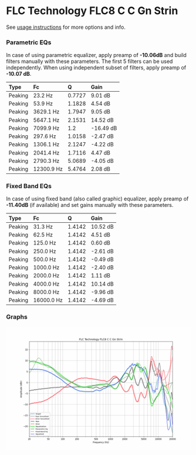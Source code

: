 # FLC Technology FLC8 C C Gn Strin
See [usage instructions](https://github.com/jaakkopasanen/AutoEq#usage) for more options and info.

### Parametric EQs
In case of using parametric equalizer, apply preamp of **-10.06dB** and build filters manually
with these parameters. The first 5 filters can be used independently.
When using independent subset of filters, apply preamp of **-10.07 dB**.

| Type    | Fc         |      Q | Gain      |
|:--------|:-----------|:-------|:----------|
| Peaking | 23.2 Hz    | 0.7727 | 9.01 dB   |
| Peaking | 53.9 Hz    | 1.1828 | 4.54 dB   |
| Peaking | 3629.1 Hz  | 1.7947 | 9.05 dB   |
| Peaking | 5647.1 Hz  | 2.1531 | 14.52 dB  |
| Peaking | 7099.9 Hz  | 1.2    | -16.49 dB |
| Peaking | 297.6 Hz   | 1.0158 | -2.47 dB  |
| Peaking | 1306.1 Hz  | 2.1247 | -4.22 dB  |
| Peaking | 2041.4 Hz  | 1.7116 | 4.47 dB   |
| Peaking | 2790.3 Hz  | 5.0689 | -4.05 dB  |
| Peaking | 12300.9 Hz | 5.4764 | 2.08 dB   |

### Fixed Band EQs
In case of using fixed band (also called graphic) equalizer, apply preamp of **-11.40dB**
(if available) and set gains manually with these parameters.

| Type    | Fc         |      Q | Gain     |
|:--------|:-----------|:-------|:---------|
| Peaking | 31.3 Hz    | 1.4142 | 10.52 dB |
| Peaking | 62.5 Hz    | 1.4142 | 4.51 dB  |
| Peaking | 125.0 Hz   | 1.4142 | 0.60 dB  |
| Peaking | 250.0 Hz   | 1.4142 | -2.61 dB |
| Peaking | 500.0 Hz   | 1.4142 | -0.49 dB |
| Peaking | 1000.0 Hz  | 1.4142 | -2.40 dB |
| Peaking | 2000.0 Hz  | 1.4142 | 1.11 dB  |
| Peaking | 4000.0 Hz  | 1.4142 | 10.14 dB |
| Peaking | 8000.0 Hz  | 1.4142 | -9.96 dB |
| Peaking | 16000.0 Hz | 1.4142 | -4.69 dB |

### Graphs
![](./FLC%20Technology%20FLC8%20C%20C%20Gn%20Strin.png)